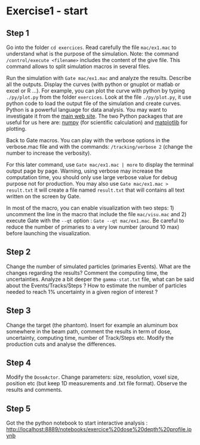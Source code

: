 # Exercise1 - start

## Step 1

Go into the folder `cd exercices`. Read carefully the file `mac/ex1.mac` to understand what is the purpose of the simulation. Note: the command `/control/execute <filename>` includes the content of the give file. This command allows to split simulation macros in several files.

Run the simulation with `Gate mac/ex1.mac` and analyze the results. Describe all the outputs. Display the curves \(with python or gnuplot or matlab or excel or R ...\). For example, you can plot the curve with python by typing `./py/plot.py` from the folder `exercices`. Look at the file `./py/plot.py`, it use python code to load the output file of the simulation and create curves. Python is a powerful language for data analysis. You may want to investigate it from the [main web site](https://docs.python.org/3/tutorial/index.html). The two Python packages that are useful for us here are: [numpy](http://www.numpy.org/) \(for scientific calculation\) and [matplotlib](https://matplotlib.org/) for plotting.

Back to Gate macros. You can play with the verbose options in the verbose.mac file and with the commands: `/tracking/verbose 2` \(change the number to increase the verbosity\).

For this later command, use `Gate mac/ex1.mac | more` to display the terminal output page by page. Warning, using verbose may increase the computation time, you should only use large verbose value for debug purpose not for production. You may also use `Gate mac/ex1.mac > result.txt` it will create a file named `result.txt` that will contains all text written on the screen by Gate.

In most of the macro, you can enable visualization with two steps: 1\) uncomment the line in the macro that include the file `mac/visu.mac` and 2\) execute Gate with the `--qt` option : `Gate --qt mac/ex1.mac`. Be careful to reduce the number of primaries to a very low number \(around 10 max\) before launching the visualization.

## Step 2

Change the number of simulated particles \(primaries Events\). What are the changes regarding the results? Comment the computing time, the uncertainties. Analyze a bit deeper the `gamma-stat.txt` file, what can be said about the Events/Tracks/Steps ? How to estimate the number of particles needed to reach 1% uncertainty in a given region of interest ?

## Step 3

Change the target \(the phantom\). Insert for example an aluminum box somewhere in the beam path, comment the results in term of dose, uncertainty, computing time, number of Track/Steps etc. Modify the production cuts and analyse the differences.

## Step 4

Modify the `DoseActor`. Change parameters: size, resolution, voxel size, position etc \(but keep 1D measurements and .txt file format\). Observe the results and comments.

## Step 5

Got the the python notebook to start interactive analysis : [http://localhost:8889/notebooks/exercice%20dose%20depth%20profile.ipynb](http://localhost:8889/notebooks/exercice%20dose%20depth%20profile.ipynb)



